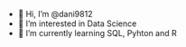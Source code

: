 - 👋 Hi, I’m @dani9812
- 👀 I’m interested in Data Science
- 🌱 I’m currently learning SQL, Pyhton and R

<!---
dani9812/dani9812 is a ✨ special ✨ repository because its `README.md` (this file) appears on your GitHub profile.
You can click the Preview link to take a look at your changes.
--->
